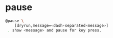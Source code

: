 # pause

```bash
@pause \
	[dryrun,message=<dash-separated-message>]
 . show <message> and pause for key press.
```
